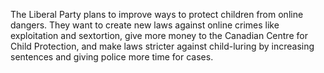 The Liberal Party plans to improve ways to protect children from online dangers. They want to create new laws against online crimes like exploitation and sextortion, give more money to the Canadian Centre for Child Protection, and make laws stricter against child-luring by increasing sentences and giving police more time for cases.
